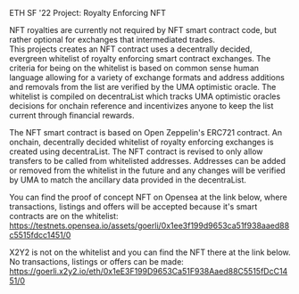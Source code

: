 ETH SF '22 Project: Royalty Enforcing NFT

NFT royalties are currently not required by NFT smart contract code, but rather optional for exchanges that intermediated trades.  
This projects creates an NFT contract uses a decentrally decided, evergreen whitelist of royalty enforcing smart contract exchanges. The criteria for being on the whitelist is based on common sense human language allowing for a variety of exchange formats and address additions and removals from the list are verified by the UMA optimistic oracle. The whitelist is compiled on decentraList which tracks UMA optimistic oracles decisions for onchain reference and incentivizes anyone to keep the list current through financial rewards.

The NFT smart contract is based on Open Zeppelin's ERC721 contract. An onchain, decentrally decided whitelist of royalty enforcing exchanges is created using decentraList. The NFT contract is revised to only allow transfers to be called from whitelisted addresses. Addresses can be added or removed from the whitelist in the future and any changes will be verified by UMA to match the ancillary data provided in the decentraList.

You can find the proof of concept NFT on Opensea at the link below, where transactions, listings and offers will be accepted because it's smart contracts are on the whitelist:
https://testnets.opensea.io/assets/goerli/0x1ee3f199d9653ca51f938aaed88c5515fdcc1451/0

X2Y2 is not on the whitelist and you can find the NFT there at the link below. No transactions, listings or offers can be made:
https://goerli.x2y2.io/eth/0x1eE3F199D9653Ca51F938Aaed88C5515fDcC1451/0